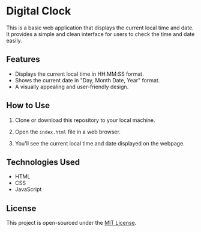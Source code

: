 # Digital Clock

This is a basic web application that displays the current local time and date. It provides a simple and clean interface for users to check the time and date easily.

## Features

- Displays the current local time in HH:MM:SS format.
- Shows the current date in "Day, Month Date, Year" format.
- A visually appealing and user-friendly design.

## How to Use

1. Clone or download this repository to your local machine.

2. Open the `index.html` file in a web browser.

3. You'll see the current local time and date displayed on the webpage.

## Technologies Used

- HTML
- CSS
- JavaScript

## License

This project is open-sourced under the [MIT License](LICENSE.md).

